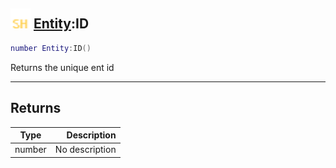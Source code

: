 ## <img src="../../.gitbook/assets/shared.png" width="32" height="32" /> [Entity](../entity/README.md):ID

```lua
number Entity:ID()
```

Returns the unique ent id<br>

-----------------
## Returns

| Type   | Description |
| ------ | ----------: |
| number | No description |
